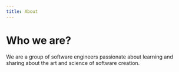 ```yaml
---
title: About
---
```


# Who we are?
We are a group of software engineers passionate about learning and sharing about the art and science of software creation.